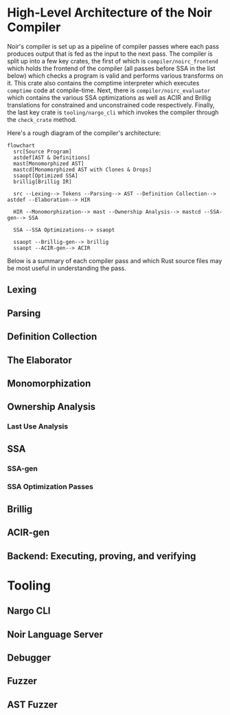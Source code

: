 # High-Level Architecture of the Noir Compiler

Noir's compiler is set up as a pipeline of compiler passes where each pass produces output
that is fed as the input to the next pass. The compiler is split up into a few key crates, the
first of which is `compiler/noirc_frontend` which holds the frontend of the compiler (all passes before
SSA in the list below) which checks a program is valid and performs various transforms on it.
This crate also contains the comptime interpreter which executes `comptime` code at compile-time.
Next, there is `compiler/noirc_evaluator` which contains the various SSA optimizations as well
as ACIR and Brillig translations for constrained and unconstrained code respectively. Finally,
the last key crate is `tooling/nargo_cli` which invokes the compiler through the `check_crate` method.

Here's a rough diagram of the compiler's architecture:

```mermaid
flowchart
  src[Source Program]
  astdef[AST & Definitions]
  mast[Monomorphized AST]
  mastcd[Monomorphized AST with Clones & Drops]
  ssaopt[Optimized SSA]
  brillig[Brillig IR]

  src --Lexing--> Tokens --Parsing--> AST --Definition Collection--> astdef --Elaboration--> HIR

  HIR --Monomorphization--> mast --Ownership Analysis--> mastcd --SSA-gen--> SSA

  SSA --SSA Optimizations--> ssaopt

  ssaopt --Brillig-gen--> brillig
  ssaopt --ACIR-gen--> ACIR
```

Below is a summary of each compiler pass and which Rust source files may be most useful in understanding the pass.

## Lexing

<!--
For each pass we should include a basic description of what it does as well as what file to start looking in to find the pass in the code base.
 -->

## Parsing

## Definition Collection

## The Elaborator

## Monomorphization

## Ownership Analysis

### Last Use Analysis

## SSA

### SSA-gen

### SSA Optimization Passes

## Brillig

## ACIR-gen

## Backend: Executing, proving, and verifying

# Tooling

## Nargo CLI

## Noir Language Server

## Debugger

## Fuzzer

## AST Fuzzer
